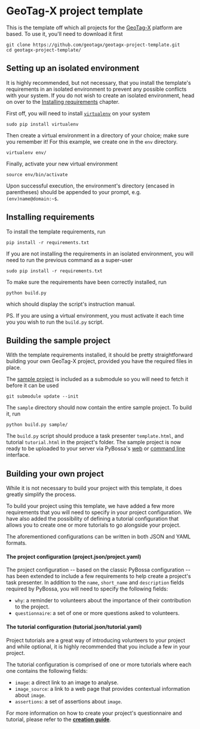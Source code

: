 # GeoTag-X project template

This is the template off which all projects for the [GeoTag-X](http://geotagx.org) platform are based. To use it,
you'll need to download it first
```
git clone https://github.com/geotagx/geotagx-project-template.git
cd geotagx-project-template/
```


## Setting up an isolated environment

It is highly recommended, but not necessary, that you install the template's
requirements in an isolated environment to prevent any possible conflicts with your system.
If you do not wish to create an isolated environment, head on over to the [Installing requirements](#installing-requirements) chapter.

First off, you will need to install [`virtualenv`](https://virtualenv.pypa.io/en/latest/) on your system
```
sudo pip install virtualenv
```

Then create a virtual environment in a directory of your choice; make sure you remember it!
For this example, we create one in the `env` directory.
```
virtualenv env/
```

Finally, activate your new virtual environment
```
source env/bin/activate
```

Upon successful execution, the environment's directory (encased in parentheses)
should be appended to your prompt, e.g. `(env)name@domain:~$`.



## Installing requirements

To install the template requirements, run
```
pip install -r requirements.txt
```

If you are not installing the requirements in an isolated environment, you will
need to run the previous command as a super-user
```
sudo pip install -r requirements.txt
```

To make sure the requirements have been correctly installed, run
```
python build.py
```
which should display the script's instruction manual.

PS. If you are using a virtual environment, you must activate it each time you
you wish to run the `build.py` script.



## Building the sample project

With the template requirements installed, it should be pretty straightforward
building your own GeoTag-X project, provided you have the required files in place.

The [sample project](https://github.com/geotagx/geotagx-project-sample/) is
included as a submodule so you will need to fetch it before it can be used
```
git submodule update --init
```
The `sample` directory should now contain the entire sample project. To build it, run
```
python build.py sample/
```

The `build.py` script should produce a task presenter `template.html`, and
tutorial `tutorial.html` in the project's folder. The sample project is now ready
to be uploaded to your server via PyBossa's [web](http://pybossa.readthedocs.org/en/latest/user/overview.html#using-the-web-interface)
or [command line](http://pybossa.readthedocs.org/en/latest/user/pbs.html) interface.



## Building your own project

While it is not necessary to build your project with this template, it does
greatly simplify the process.

To build your project using this template, we have added a few more requirements
that you will need to specify in your project configuration. We have also added
the possibility of defining a tutorial configuration that allows you to create
one or more tutorials to go alongside your project.

The aforementioned configurations can be written in both JSON and YAML formats.

#### The project configuration (project.json/project.yaml)

The project configuration -- based on the classic PyBossa configuration -- has been
extended to include a few requirements to help create a project's task presenter.
In addition to the `name`, `short_name` and `description` fields required by PyBossa,
you will need to specify the following fields:
- `why`: a reminder to volunteers about the importance of their contribution to the project.
- `questionnaire`: a set of one or more questions asked to volunteers.

#### The tutorial configuration (tutorial.json/tutorial.yaml)

Project tutorials are a great way of introducing volunteers to your project and
while optional, it is highly recommended that you include a few in your project.

The tutorial configuration is comprised of one or more tutorials where each one
contains the following fields:
- `image`: a direct link to an image to analyse.
- `image_source`: a link to a web page that provides contextual information about `image`.
- `assertions`: a set of assertions about `image`.


For more information on how to create your project's questionnaire and tutorial,
please refer to the [**creation guide**](GUIDE.md).

